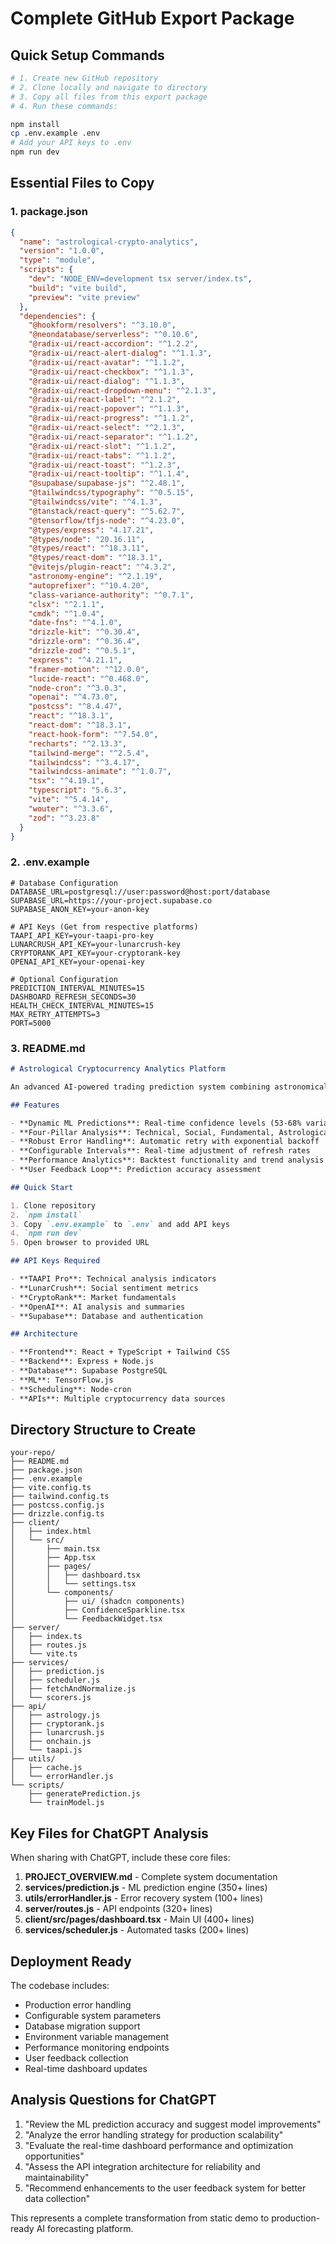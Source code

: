 # Complete GitHub Export Package

## Quick Setup Commands

```bash
# 1. Create new GitHub repository
# 2. Clone locally and navigate to directory
# 3. Copy all files from this export package
# 4. Run these commands:

npm install
cp .env.example .env
# Add your API keys to .env
npm run dev
```

## Essential Files to Copy

### 1. package.json
```json
{
  "name": "astrological-crypto-analytics",
  "version": "1.0.0",
  "type": "module",
  "scripts": {
    "dev": "NODE_ENV=development tsx server/index.ts",
    "build": "vite build",
    "preview": "vite preview"
  },
  "dependencies": {
    "@hookform/resolvers": "^3.10.0",
    "@neondatabase/serverless": "^0.10.6",
    "@radix-ui/react-accordion": "^1.2.2",
    "@radix-ui/react-alert-dialog": "^1.1.3",
    "@radix-ui/react-avatar": "^1.1.2",
    "@radix-ui/react-checkbox": "^1.1.3",
    "@radix-ui/react-dialog": "^1.1.3",
    "@radix-ui/react-dropdown-menu": "^2.1.3",
    "@radix-ui/react-label": "^2.1.2",
    "@radix-ui/react-popover": "^1.1.3",
    "@radix-ui/react-progress": "^1.1.2",
    "@radix-ui/react-select": "^2.1.3",
    "@radix-ui/react-separator": "^1.1.2",
    "@radix-ui/react-slot": "^1.1.2",
    "@radix-ui/react-tabs": "^1.1.2",
    "@radix-ui/react-toast": "^1.2.3",
    "@radix-ui/react-tooltip": "^1.1.4",
    "@supabase/supabase-js": "^2.48.1",
    "@tailwindcss/typography": "^0.5.15",
    "@tailwindcss/vite": "^4.1.3",
    "@tanstack/react-query": "^5.62.7",
    "@tensorflow/tfjs-node": "^4.23.0",
    "@types/express": "4.17.21",
    "@types/node": "20.16.11",
    "@types/react": "^18.3.11",
    "@types/react-dom": "^18.3.1",
    "@vitejs/plugin-react": "^4.3.2",
    "astronomy-engine": "^2.1.19",
    "autoprefixer": "^10.4.20",
    "class-variance-authority": "^0.7.1",
    "clsx": "^2.1.1",
    "cmdk": "^1.0.4",
    "date-fns": "^4.1.0",
    "drizzle-kit": "^0.30.4",
    "drizzle-orm": "^0.36.4",
    "drizzle-zod": "^0.5.1",
    "express": "^4.21.1",
    "framer-motion": "^12.0.0",
    "lucide-react": "^0.468.0",
    "node-cron": "^3.0.3",
    "openai": "^4.73.0",
    "postcss": "^8.4.47",
    "react": "^18.3.1",
    "react-dom": "^18.3.1",
    "react-hook-form": "^7.54.0",
    "recharts": "^2.13.3",
    "tailwind-merge": "^2.5.4",
    "tailwindcss": "^3.4.17",
    "tailwindcss-animate": "^1.0.7",
    "tsx": "^4.19.1",
    "typescript": "5.6.3",
    "vite": "^5.4.14",
    "wouter": "^3.3.6",
    "zod": "^3.23.8"
  }
}
```

### 2. .env.example
```env
# Database Configuration
DATABASE_URL=postgresql://user:password@host:port/database
SUPABASE_URL=https://your-project.supabase.co
SUPABASE_ANON_KEY=your-anon-key

# API Keys (Get from respective platforms)
TAAPI_API_KEY=your-taapi-pro-key
LUNARCRUSH_API_KEY=your-lunarcrush-key
CRYPTORANK_API_KEY=your-cryptorank-key
OPENAI_API_KEY=your-openai-key

# Optional Configuration
PREDICTION_INTERVAL_MINUTES=15
DASHBOARD_REFRESH_SECONDS=30
HEALTH_CHECK_INTERVAL_MINUTES=15
MAX_RETRY_ATTEMPTS=3
PORT=5000
```

### 3. README.md
```markdown
# Astrological Cryptocurrency Analytics Platform

An advanced AI-powered trading prediction system combining astronomical insights with comprehensive market intelligence.

## Features

- **Dynamic ML Predictions**: Real-time confidence levels (53-68% variance)
- **Four-Pillar Analysis**: Technical, Social, Fundamental, Astrological
- **Robust Error Handling**: Automatic retry with exponential backoff
- **Configurable Intervals**: Real-time adjustment of refresh rates
- **Performance Analytics**: Backtest functionality and trend analysis
- **User Feedback Loop**: Prediction accuracy assessment

## Quick Start

1. Clone repository
2. `npm install`
3. Copy `.env.example` to `.env` and add API keys
4. `npm run dev`
5. Open browser to provided URL

## API Keys Required

- **TAAPI Pro**: Technical analysis indicators
- **LunarCrush**: Social sentiment metrics  
- **CryptoRank**: Market fundamentals
- **OpenAI**: AI analysis and summaries
- **Supabase**: Database and authentication

## Architecture

- **Frontend**: React + TypeScript + Tailwind CSS
- **Backend**: Express + Node.js
- **Database**: Supabase PostgreSQL
- **ML**: TensorFlow.js
- **Scheduling**: Node-cron
- **APIs**: Multiple cryptocurrency data sources
```

## Directory Structure to Create

```
your-repo/
├── README.md
├── package.json
├── .env.example
├── vite.config.ts
├── tailwind.config.ts
├── postcss.config.js
├── drizzle.config.ts
├── client/
│   ├── index.html
│   └── src/
│       ├── main.tsx
│       ├── App.tsx
│       ├── pages/
│       │   ├── dashboard.tsx
│       │   └── settings.tsx
│       └── components/
│           ├── ui/ (shadcn components)
│           ├── ConfidenceSparkline.tsx
│           └── FeedbackWidget.tsx
├── server/
│   ├── index.ts
│   ├── routes.js
│   └── vite.ts
├── services/
│   ├── prediction.js
│   ├── scheduler.js
│   ├── fetchAndNormalize.js
│   └── scorers.js
├── api/
│   ├── astrology.js
│   ├── cryptorank.js
│   ├── lunarcrush.js
│   ├── onchain.js
│   └── taapi.js
├── utils/
│   ├── cache.js
│   └── errorHandler.js
└── scripts/
    ├── generatePrediction.js
    └── trainModel.js
```

## Key Files for ChatGPT Analysis

When sharing with ChatGPT, include these core files:

1. **PROJECT_OVERVIEW.md** - Complete system documentation
2. **services/prediction.js** - ML prediction engine (350+ lines)
3. **utils/errorHandler.js** - Error recovery system (100+ lines)
4. **server/routes.js** - API endpoints (320+ lines)
5. **client/src/pages/dashboard.tsx** - Main UI (400+ lines)
6. **services/scheduler.js** - Automated tasks (200+ lines)

## Deployment Ready

The codebase includes:
- Production error handling
- Configurable system parameters
- Database migration support
- Environment variable management
- Performance monitoring endpoints
- User feedback collection
- Real-time dashboard updates

## Analysis Questions for ChatGPT

1. "Review the ML prediction accuracy and suggest model improvements"
2. "Analyze the error handling strategy for production scalability"  
3. "Evaluate the real-time dashboard performance and optimization opportunities"
4. "Assess the API integration architecture for reliability and maintainability"
5. "Recommend enhancements to the user feedback system for better data collection"

This represents a complete transformation from static demo to production-ready AI forecasting platform.